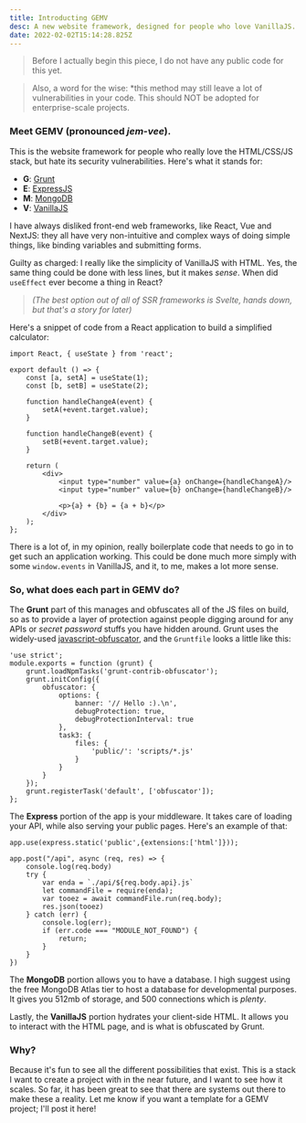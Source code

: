 ```yaml
---
title: Introducting GEMV
desc: A new website framework, designed for people who love VanillaJS.
date: 2022-02-02T15:14:28.825Z
---
```

> Before I actually begin this piece, I do not have any public code for this yet.

> Also, a word for the wise: *this method may still leave a lot of vulnerabilities in your code. This should NOT be adopted for enterprise-scale projects.

### Meet GEMV (pronounced *jem-vee*).

This is the website framework for people who really love the HTML/CSS/JS stack, but hate its security vulnerabilities. Here's what it stands for:

* **G**: [Grunt](https://gruntjs.com/)
* **E**: [ExpressJS](https://expressjs.com/)
* **M**: [MongoDB](https://www.mongodb.com/)
* **V**: [VanillaJS](http://vanilla-js.com/)

I have always disliked front-end web frameworks, like React, Vue and NextJS: they all have very non-intuitive and complex ways of doing simple things, like binding variables and submitting forms. 

Guilty as charged: I really like the simplicity of VanillaJS with HTML. Yes, the same thing could be done with less lines, but it makes *sense*. When did `useEffect` ever become a thing in React?

> *(The best option out of all of SSR frameworks is Svelte, hands down, but that's a story for later)*

Here's a snippet of code from a React application to build a simplified calculator:

```
import React, { useState } from 'react';

export default () => {
	const [a, setA] = useState(1);
	const [b, setB] = useState(2);

	function handleChangeA(event) {
		setA(+event.target.value);
	}

	function handleChangeB(event) {
		setB(+event.target.value);
	}

	return (
		<div>
			<input type="number" value={a} onChange={handleChangeA}/>
			<input type="number" value={b} onChange={handleChangeB}/>

			<p>{a} + {b} = {a + b}</p>
		</div>
	);
};
```

There is a lot of, in my opinion, really boilerplate code that needs to go in to get such an application working. This could be done much more simply with some `window.events` in VanillaJS, and it, to me, makes a lot more sense.

### So, what does each part in GEMV do?

The **Grunt** part of this manages and obfuscates all of the JS files on build, so as to provide a layer of protection against people digging around for any APIs or *secret password* stuffs you have hidden around. Grunt uses the widely-used [javascript-obfuscator](https://github.com/javascript-obfuscator/javascript-obfuscator), and the `Gruntfile` looks a little like this:

```
'use strict';
module.exports = function (grunt) {
    grunt.loadNpmTasks('grunt-contrib-obfuscator');
    grunt.initConfig({
        obfuscator: {
            options: {
                banner: '// Hello :).\n',
                debugProtection: true,
                debugProtectionInterval: true
            },
            task3: {
                files: {
                    'public/': 'scripts/*.js'
                }
            }
        }
    });
    grunt.registerTask('default', ['obfuscator']);
};
```

The **Express** portion of the app is your middleware. It takes care of loading your API, while also serving your public pages. Here's an example of that:

```
app.use(express.static('public',{extensions:['html']}));

app.post("/api", async (req, res) => {
	console.log(req.body)
	try {
		var enda = `./api/${req.body.api}.js`
		let commandFile = require(enda);
		var tooez = await commandFile.run(req.body);
		res.json(tooez)
	} catch (err) {
		console.log(err);
		if (err.code === "MODULE_NOT_FOUND") {
			return;
		}
	}
})
```

The **MongoDB** portion allows you to have a database. I high suggest using the free MongoDB Atlas tier to host a database for developmental purposes. It gives you 512mb of storage, and 500 connections which is *plenty*.

Lastly, the **VanillaJS** portion hydrates your client-side HTML. It allows you to interact with the HTML page, and is what is obfuscated by Grunt.

### Why?

Because it's fun to see all the different possibilities that exist. This is a stack I want to create a project with in the near future, and I want to see how it scales. So far, it has been great to see that there are systems out there to make these a reality. Let me know if you want a template for a GEMV project; I'll post it here!
